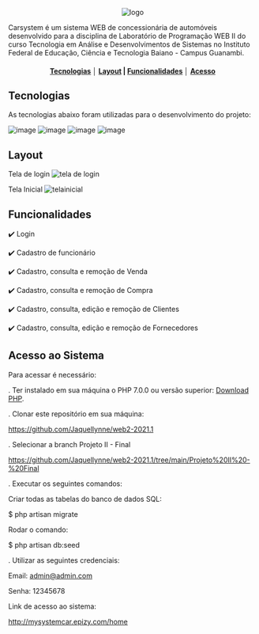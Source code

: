 <div align="center">
 
![logo](https://user-images.githubusercontent.com/51082468/154310944-61094920-e7c0-4636-a94b-ba15bd20571f.jpg)
 
</div>

Carsystem é um sistema WEB de concessionária de automóveis desenvolvido para a disciplina de Laboratório de Programação WEB II do curso Tecnologia em Análise e Desenvolvimentos de Sistemas no Instituto Federal de Educação, Ciência e Tecnologia Baiano - Campus Guanambi.

<div align="center">

  #### [Tecnologias](#tecnologias) │ [Layout](#layout) | [Funcionalidades](#funcionalidades) │ [Acesso](#acesso-ao-sistema) 

</div>

## Tecnologias

As tecnologias abaixo foram utilizadas para o desenvolvimento do projeto:

![image](https://user-images.githubusercontent.com/51082468/154311226-439ae27f-4090-4d9f-9bb3-2efe9fe43cc7.png)
![image](https://user-images.githubusercontent.com/51082468/154311252-c1e7d3c7-ef6d-4297-84f0-9667ce0fadbd.png)
![image](https://user-images.githubusercontent.com/51082468/154311282-450145f6-ad58-4f98-b6d5-96e6c843cf75.png)
![image](https://user-images.githubusercontent.com/51082468/154311302-d677de63-027f-4f0b-aeeb-15438601f397.png)

## Layout
Tela de login
![tela de login](https://user-images.githubusercontent.com/51082468/154311701-1e3b1958-f6d9-4027-be62-84d1fdce3815.jpg)

Tela Inicial
![telainicial](https://user-images.githubusercontent.com/51082468/154311762-74e8c4fd-2ff8-417c-86c4-6073b94f705c.jpg)

## Funcionalidades
✔️ Login

✔️ Cadastro de funcionário

✔️ Cadastro, consulta e remoção de Venda

✔️ Cadastro, consulta e remoção de Compra

✔️ Cadastro, consulta, edição e remoção de Clientes

✔️ Cadastro, consulta, edição e remoção de Fornecedores

## Acesso ao Sistema

Para acessar é necessário:

. Ter instalado em sua máquina o PHP 7.0.0 ou versão superior:  <a href="https://www.php.net/downloads">Download PHP</a>.

 . Clonar este repositório em sua máquina:

 https://github.com/Jaquellynne/web2-2021.1

. Selecionar a branch Projeto II - Final

 https://github.com/Jaquellynne/web2-2021.1/tree/main/Projeto%20II%20-%20Final

. Executar os seguintes comandos:

Criar todas as tabelas do banco de dados  SQL:

$ php artisan migrate

Rodar o comando:

$ php artisan db:seed

. Utilizar as seguintes credenciais:

Email: admin@admin.com

Senha: 12345678

Link de acesso ao sistema:

http://mysystemcar.epizy.com/home
